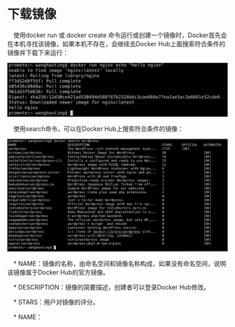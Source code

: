 <h1>下载镜像</h1>

<p>&emsp;使用docker run 或 docker create 命令运行或创建一个镜像时，Docker首先会在本机寻找该镜像，如果本机不存在，会继续去Docker Hub上面搜索符合条件的镜像并下载下来运行：</p>

<img src="./assets/25.png" />

<p>&emsp;使用search命令，可以在Docker Hub上搜索符合条件的镜像：</p>

<img src="./assets/26.png" />
<p>&emsp;* NAME：镜像的名称，由命名空间和镜像名称构成，如果没有命名空间，说明该镜像属于Docker Hub的官方镜像。</p>
<p>&emsp;* DESCRIPTION：镜像的简要描述，创建者可以登录Docker Hub修改。</p>
<p>&emsp;* STARS：用户对镜像的评分。</p>
<p>&emsp;* NAME：</p>



















